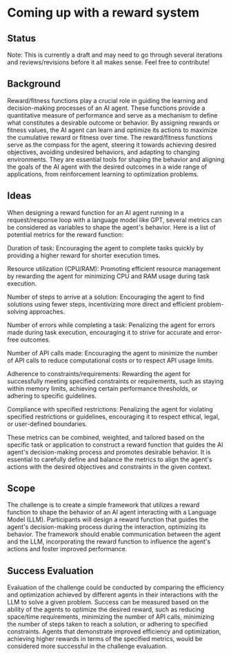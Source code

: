 # Coming up with a reward system

## Status
Note: This is currently a draft and may need to go through several iterations and reviews/revisions before it all makes sense. Feel free to contribute!

## Background

Reward/fitness functions play a crucial role in guiding the learning and decision-making processes of an AI agent. These functions provide a quantitative measure of performance and serve as a mechanism to define what constitutes a desirable outcome or behavior. By assigning rewards or fitness values, the AI agent can learn and optimize its actions to maximize the cumulative reward or fitness over time. The reward/fitness functions serve as the compass for the agent, steering it towards achieving desired objectives, avoiding undesired behaviors, and adapting to changing environments. They are essential tools for shaping the behavior and aligning the goals of the AI agent with the desired outcomes in a wide range of applications, from reinforcement learning to optimization problems.

## Ideas
When designing a reward function for an AI agent running in a request/response loop with a language model like GPT, several metrics can be considered as variables to shape the agent's behavior. Here is a list of potential metrics for the reward function:

Duration of task: Encouraging the agent to complete tasks quickly by providing a higher reward for shorter execution times.

Resource utilization (CPU/RAM): Promoting efficient resource management by rewarding the agent for minimizing CPU and RAM usage during task execution.

Number of steps to arrive at a solution: Encouraging the agent to find solutions using fewer steps, incentivizing more direct and efficient problem-solving approaches.

Number of errors while completing a task: Penalizing the agent for errors made during task execution, encouraging it to strive for accurate and error-free outcomes.

Number of API calls made: Encouraging the agent to minimize the number of API calls to reduce computational costs or to respect API usage limits.

Adherence to constraints/requirements: Rewarding the agent for successfully meeting specified constraints or requirements, such as staying within memory limits, achieving certain performance thresholds, or adhering to specific guidelines.

Compliance with specified restrictions: Penalizing the agent for violating specified restrictions or guidelines, encouraging it to respect ethical, legal, or user-defined boundaries.

These metrics can be combined, weighted, and tailored based on the specific task or application to construct a reward function that guides the AI agent's decision-making process and promotes desirable behavior. It is essential to carefully define and balance the metrics to align the agent's actions with the desired objectives and constraints in the given context.

## Scope

The challenge is to create a simple framework that utilizes a reward function to shape the behavior of an AI agent interacting with a Language Model (LLM). Participants will design a reward function that guides the agent's decision-making process during the interaction, optimizing its behavior. The framework should enable communication between the agent and the LLM, incorporating the reward function to influence the agent's actions and foster improved performance.

## Success Evaluation

Evaluation of the challenge could be conducted by comparing the efficiency and optimization achieved by different agents in their interactions with the LLM to solve a given problem. Success can be measured based on the ability of the agents to optimize the desired reward, such as reducing space/time requirements, minimizing the number of API calls, minimizing the number of steps taken to reach a solution, or adhering to specified constraints. Agents that demonstrate improved efficiency and optimization, achieving higher rewards in terms of the specified metrics, would be considered more successful in the challenge evaluation.

